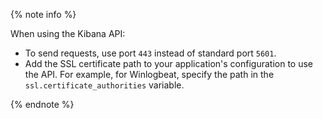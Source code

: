 {% note info %}

When using the Kibana API:

* To send requests, use port `443` instead of standard port `5601`.
* Add the SSL certificate path to your application's configuration to use the API. For example, for Winlogbeat, specify the path in the `ssl.certificate_authorities` variable.

{% endnote %}
